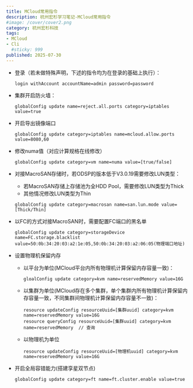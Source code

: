 ```yaml
---
title: MCloud常用指令
description: 杭州宏杉学习笔记-MCloud常用指令
#image: /cover/cover2.png
category: 杭州宏杉科技
tags:
- MCloud
- Cli
  #sticky: 999
published: 2025-07-30
---
```


* 登录（若未做特殊声明，下述的指令均为在登录的基础上执行）：
  ```shell
  login withAccount accountName=admin password=password
  ```
* 集群开启防火墙：
  ```shell
  globalConfig update name=reject.all.ports category=iptables value=true
  ```
* 开启导出镜像端口
  ```shell
  globalConfig update category=iptables name=mcloud.allow.ports value=8080,60
  ```
* 修改numa值（对应计算规格在线修改）
  ```shell
  globalConfig update category=vm name=numa value=[true/false]
  ```
  
* 对接MacroSAN存储时，若ODSP的版本低于V3.0.19需要修改LUN类型：
  * 若MacroSAN存储上存储池为全HDD Pool，需要修改LUN类型为Thick
  * 其他情况修改LUN类型为Thin
  ```shell
  globalConfig update category=macrosan name=san.lun.mode value=[Thick/Thin]
  ```
  
* 以FC的方式对接MacroSAN时，需要配置FC端口的黑名单
  ```shell 
  globalConfig update category=storageDevice name=FC.storage.blacklist value=50:0b:34:20:03:a2:1e:05,50:0b:34:20:03:a2:06:05(物理端口地址)
  ```
  
* 设置物理机保留内存
  * 以平台为单位(MCloud平台内所有物理机计算保留内存容量一致)：
    ```shell
    gloalConfig update category=kvm name=reservedMemory value=16G
    ```
  * 以集群为单位(MCloud存在多个集群，单个集群内所有物理机计算保留内存容量一致，不同集群间物理机计算保留内存容量不一致)：
    ```shell
    resource updateConfig resourceUuid=[集群uuid] category=kvm name=reservedMemory value=16G
    resource queryConfig resourceUuid=[集群uuid] category=kvm name=reservedMemory  // 查询
    ```
  * 以物理机为单位
    ````shell
    resource updateConfig resourceUuid=[物理机uuid] category=kvm name=reservedMemory value=16G
    ````

* 开启全局容错能力(搭建孪星双节点)
  ```shell
  globalConfig update category=ft name=ft.cluster.enable value=true
  ```
